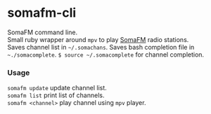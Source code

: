 somafm-cli
==========

SomaFM command line.   
Small ruby wrapper around `mpv` to play [SomaFM](http://somafm.com) radio stations.   
Saves channel list in `~/.somachans`.
Saves bash completion file in `~./somacomplete`.
`$ source ~/.somacomplete` for channel completion.

### Usage

`somafm update` update channel list.   
`somafm list` print list of channels.  
`somafm <channel>`  play channel using `mpv` player.
